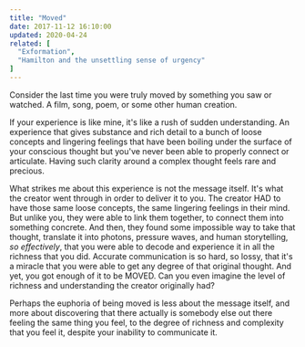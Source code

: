 ```yaml
---
title: "Moved"
date: 2017-11-12 16:10:00
updated: 2020-04-24
related: [
  "Exformation",
  "Hamilton and the unsettling sense of urgency"
]
---
```


Consider the last time you were truly moved by something you saw or watched. A film, song, poem, or some other human creation.

If your experience is like mine, it's like a rush of sudden understanding. An experience that gives substance and rich detail to a bunch of loose concepts and lingering feelings that have been boiling under the surface of your conscious thought but you've never been able to properly connect or articulate. Having such clarity around a complex thought feels rare and precious.

What strikes me about this experience is not the message itself. It's what the creator went through in order to deliver it to you. The creator HAD to have those same loose concepts, the same lingering feelings in their mind. But unlike you, they were able to link them together, to connect them into something concrete. And then, they found some impossible way to take that thought, translate it into photons, pressure waves, and human storytelling, *so effectively*, that you were able to decode and experience it in all the richness that you did. Accurate communication is so hard, so lossy, that it's a miracle that you were able to get any degree of that original thought. And yet, you got enough of it to be MOVED. Can you even imagine the level of richness and understanding the creator originally had?

Perhaps the euphoria of being moved is less about the message itself, and more about discovering that there actually is somebody else out there feeling the same thing you feel, to the degree of richness and complexity that you feel it, despite your inability to communicate it.
